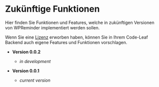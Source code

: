 # Zukünftige Funktionen

Hier finden Sie Funktionen und Features, welche in zukünftigen
Versionen von WPReminder implementiert werden sollen.

Wenn Sie eine [Lizenz](license.md) erworben haben, können Sie 
in Ihrem Code-Leaf Backend auch eigene Features und Funktionen vorschlagen.

- **Version 0.0.2**
    - *in development*
    
- **Version 0.0.1**
    - *current version*